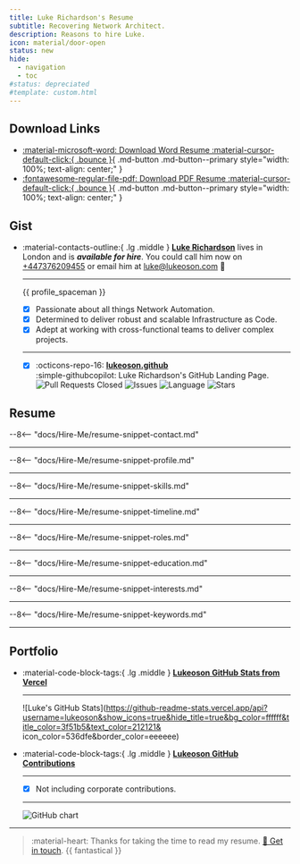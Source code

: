```yaml
---
title: Luke Richardson's Resume 
subtitle: Recovering Network Architect.
description: Reasons to hire Luke.
icon: material/door-open
status: new
hide:
  - navigation
  - toc
#status: depreciated
#template: custom.html
---
```


## Download Links

<div class="grid cards" markdown>

- [:material-microsoft-word: Download Word Resume :material-cursor-default-click:{ .bounce }](/assets/brand-profile/resume/Luke-Richardson-Resume.docx){ .md-button .md-button--primary style="width: 100%; text-align: center;" }
- [:fontawesome-regular-file-pdf: Download PDF Resume :material-cursor-default-click:{ .bounce }](/assets/brand-profile/resume/Luke-Richardson-Resume.pdf){ .md-button .md-button--primary style="width: 100%; text-align: center;" } 


</div>

## Gist

<div class="grid cards" markdown>

-   :material-contacts-outline:{ .lg .middle } [__Luke Richardson__](https://www.linkedin.com/in/luke-richardson/) lives in London and is ***available for hire***. You could call him now on [+447376209455](tel:+447376209455) or email him at [luke@lukeoson.com](mailto:lke@lukeoson.com) 🚀

    ---
  
    {{ profile_spaceman }}

    - [x] Passionate about all things Network Automation.
    - [x] Determined to deliver robust and scalable Infrastructure as Code.
    - [x] Adept at working with cross-functional teams to deliver complex projects.

    ---

    - [x] :octicons-repo-16: [**lukeoson.github**](https://github.com/lukeoson/lukeoson.github.io)  
      :simple-githubcopilot: Luke Richardson's GitHub Landing Page.  
      ![Pull Requests Closed](https://img.shields.io/github/issues-pr-closed/lukeoson/lukeoson.github.io?style=flat-square&labelColor=%23526cfe&color=%4caf50)
      ![Issues](https://img.shields.io/github/issues/lukeoson/lukeoson.github.io?style=flat-square&labelColor=%23526cfe&color=%23dd2e57)
      ![Language](https://img.shields.io/github/languages/top/lukeoson/lukeoson.github.io?style=flat-square&labelColor=%23526cfe&color=ffeb3b)
      ![Stars](https://img.shields.io/github/stars/lukeoson/lukeoson.github.io?style=social)

</div> 

## Resume

--8<-- "docs/Hire-Me/resume-snippet-contact.md"

---

--8<-- "docs/Hire-Me/resume-snippet-profile.md"

---

--8<-- "docs/Hire-Me/resume-snippet-skills.md"

---

--8<-- "docs/Hire-Me/resume-snippet-timeline.md"

---

--8<-- "docs/Hire-Me/resume-snippet-roles.md"

---

--8<-- "docs/Hire-Me/resume-snippet-education.md"

---

--8<-- "docs/Hire-Me/resume-snippet-interests.md"

---
--8<-- "docs/Hire-Me/resume-snippet-keywords.md"

---

## Portfolio

<div class="grid cards" markdown>

-   :material-code-block-tags:{ .lg .middle } [__Lukeoson GitHub Stats from Vercel__](https://github.com/lukeoson/lukeoson-mkdocs)

    ---
   
    ![Luke's GitHub Stats](https://github-readme-stats.vercel.app/api?username=lukeoson&show_icons=true&hide_title=true&bg_color=ffffff&title_color=3f51b5&text_color=212121&   icon_color=536dfe&border_color=eeeeee)

-   :material-code-block-tags:{ .lg .middle } [__Lukeoson GitHub Contributions__](https://github.com/lukeoson/lukeoson-mkdocs)

    ---

    - [x] Not including corporate contributions.

    ---

    <img src="https://ghchart.rshah.org/lukeoson" alt="GitHub chart" />


</div>

---

> :material-heart: Thanks for taking the time to read my resume. [🎉 Get in touch](mailto:hello@lukeoson.com). {{ fantastical }}




